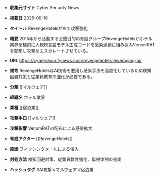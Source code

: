 - **収集元サイト**
Cyber Security News

- **掲載日**
2025-09-16

- **タイトル**
RevengeHotelsがAIで攻撃強化

- **概要**
2015年から活動する金銭目的の脅威グループRevengeHotelsがホテル業界を標的に大規模言語モデル生成コードを感染連鎖に組み込みVenomRATを配布し攻撃をエスカレートさせている。

- **URL**
https://cybersecuritynews.com/revengehotels-leveraging-ai/

- **備考**
RevengeHotelsはAI技術を悪用し感染手法を高度化しているため検知回避対策と従業員教育の強化が必要である。

- **分類**
[[マルウェア]]

- **組織名**
ホテル業界

- **業種**
[[宿泊業]]

- **攻撃手口**
[[マルウェア]]

- **攻撃影響**
VenomRATの配布による感染拡大

- **脅威アクター**
[[RevengeHotels]]

- **原因**
フィッシングメールによる侵入

- **対処方法**
検知回避対策、従業員教育強化、監視体制の充実

- **ハッシュタグ**
#AI攻撃 #マルウェア #宿泊業
